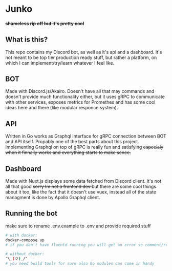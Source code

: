 # Junko

#### ~~shameless rip off but it's pretty cool~~

## What is this?

This repo contains my Discord bot, as well as it's api and a dashboard. It's not meant to be top tier production ready stuff, but rather a platform, on which I can implement/try/learn whatever I feel like.

## BOT

Made with Discord.js/Akairo. Doesn't have all that may commands and doesn't provide much functionality either, but it uses gRPC to communicate with other services, exposes metrics for Promethes and has some cool ideas here and there (like modular responce system).

## API

Written in Go works as Graphql interface for gRPC connection between BOT and API itself. Propably one of the best parts about this project. Implementing Graphql on top of gRPC is really fun and satisfying <s>especialy when it finnally works and everything starts to make sence.</s>

## Dashboard

Made with Nuxt.js displays some data fetched from Discord client. It's not all that good <s> sorry Im not a frontend dev </s> but there are some cool things about it too, like the fact that it doesn't use vuex, instead all of the state managment is done by Apollo Graphql client.

## Running the bot

make sure to rename .env.example to .env and provide required stuff

```bash
# with docker:
docker-compose up
# if you don't have fluentd running you will get an error so comment/remove logging section in docker-compose.yml or set up fluentd on your server

# without docker:
¯\_(ツ)_/¯
# you need build tools for sure also Go modules can come in handy
```